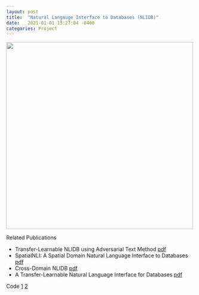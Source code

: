 ```yaml
---
layout: post
title:  "Natural Langauge Interface to Databases (NLIDB)"
date:   2021-01-01 13:27:04 -0400
categories: Project
---
```


<img src="{{ site.url }}{{ site.baseurl }}/images/nlidb.png" width="500"><br>

Related Publications
- Transfer-Learnable NLIDB using Adversarial Text Method <a href="https://ieeexplore.ieee.org/abstract/document/9101534">pdf</a>
- SpatialNLI: A Spatial Domain Natural Language Interface to Databases <a href="https://arxiv.org/abs/1908.10917">pdf</a>
- Cross-Domain NLIDB <a href="http://ceur-ws.org/Vol-2399/paper14.pdf">pdf</a>
- A Transfer-Learnable Natural Language Interface for Databases <a href="https://arxiv.org/abs/1809.02649">pdf</a>

Code [1](https://github.com/VV123/NLIDB) [2](https://github.com/jzl0166/SpatialNLI)

